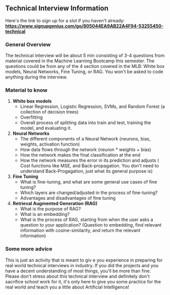 ## Technical Interview Information
Here's the link to sign up for a slot if you haven't already: **https://www.signupgenius.com/go/805044EA9AB22A4F94-53255450-technical**

### General Overview
The technical interview will be about 5 min consisting of 3-4 questions from material covered in the Machine Learning Bootcamp this semester. The questions could be from any of the 4 section covered in the MLB: White box models, Neural Networks, Fine Tuning, or RAG. You won't be asked to code anything during the interview.

### Material to know
1. **White box models**
	*	Linear Regression, Logistic Regression, SVMs, and Random Forest (a collection of decision trees)
	*	Overfitting
	*	Overall process of splitting data into train and test, training the model, and evaluating it.
2. **Neural Networks**
	*	The different components of a Neural Network (neurons, bias, weights, activation function)
	*	How data flows through the network (neuron * weights + bias)
	*	How the network makes the final classification at the end
	*	How the network measures the error in its prediction and adjusts ( Cost functions like MSE, and Back-propagation. You don't need to understand Back-Progagation, just what its general purpose is)
3. **Fine Tuning**
	* What is fine-tuning, and what are some general use cases of fine tuning? 
	* Which layers are changed/adjusted in the process of fine-tuning?
	* Advantages and disadvantages of fine tuning
4. **Retrieval Augmented Generation (RAG)**
	* What is the purpose of RAG?
	* What is an embedding? 
	* What is the process of RAG, starting from when the user asks a question to your application? (Question to embedding, find relevant information with cosine-similarity, and return the relevant information)

### Some more advice
This is just an activity that is meant to giv
e you experience in preparing for real world technical interviews in industry. If you did the projects and you have a decent understanding of most things, you'll be more than fine. Please don't stress about this technical interview and definitely don't sacrifice school work for it, it's only here to give you some practice for the real world and teach you a little about Artificial Intelligence!
